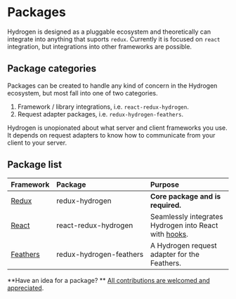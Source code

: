 # Packages

Hydrogen is designed as a pluggable ecosystem and theoretically can integrate into anything that suports `redux`. Currently it is focused on `react` integration, but integrations into other frameworks are possible.

## Package categories

Packages can be created to handle any kind of concern in the Hydrogen ecosystem, but most fall into one of two categories.

1. Framework / library integrations, i.e. `react-redux-hydrogen`.
2. Request adapter packages, i.e. `redux-hydrogen-feathers`.

Hydrogen is unopionated about what server and client frameworks you use. It depends on request adapters to know how to communicate from your client to your server.

## Package list

| Framework                           | Package                                                      | Purpose                                                      |
| ----------------------------------- | :----------------------------------------------------------- | :----------------------------------------------------------- |
| [Redux](https://redux.js.org/)      | redux-hydrogen                                               | **Core package and is required.**                            |
| [React](https://reactjs.org/)       | react-redux-hydrogen                                         | Seamlessly integrates Hydrogen into React with [hooks](https://reactjs.org/docs/hooks-intro.html). |
| [Feathers](https://feathersjs.com/) | <span style="white-space: nowrap">redux-hydrogen-feathers</span> | A Hydrogen request adapter for the Feathers.                 |

**Have an idea for a package? ** [All contributions are welcomed and appreciated](/contribute/help-out.md).